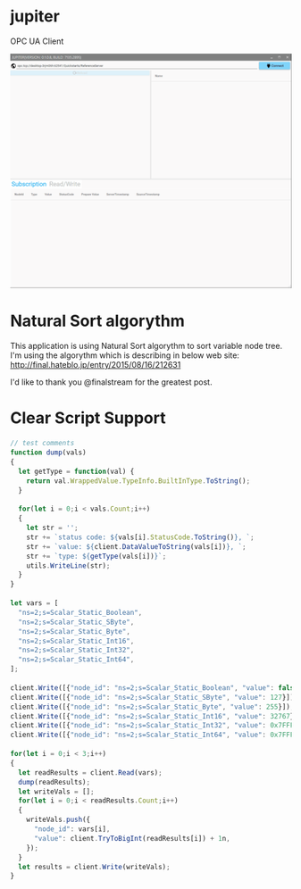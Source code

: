 # jupiter
OPC UA Client

![EXAMPLE](https://github.com/bamchoh/jupiter/blob/images/example.gif "example")

# Natural Sort algorythm

This application is using Natural Sort algorythm to sort variable node tree.
I'm using the algorythm which is describing in below web site:
http://final.hateblo.jp/entry/2015/08/16/212631

I'd like to thank you @finalstream for the greatest post.

# Clear Script Support

```js
// test comments
function dump(vals)
{
  let getType = function(val) {
    return val.WrappedValue.TypeInfo.BuiltInType.ToString();
  }

  for(let i = 0;i < vals.Count;i++)
  {
    let str = '';
    str += `status code: ${vals[i].StatusCode.ToString()}, `;
    str += `value: ${client.DataValueToString(vals[i])}, `;
    str += `type: ${getType(vals[i])}`;
    utils.WriteLine(str);
  }
}

let vars = [
  "ns=2;s=Scalar_Static_Boolean",
  "ns=2;s=Scalar_Static_SByte",
  "ns=2;s=Scalar_Static_Byte",
  "ns=2;s=Scalar_Static_Int16",
  "ns=2;s=Scalar_Static_Int32",
  "ns=2;s=Scalar_Static_Int64",
];

client.Write([{"node_id": "ns=2;s=Scalar_Static_Boolean", "value": false}]);
client.Write([{"node_id": "ns=2;s=Scalar_Static_SByte", "value": 127}]);
client.Write([{"node_id": "ns=2;s=Scalar_Static_Byte", "value": 255}]);
client.Write([{"node_id": "ns=2;s=Scalar_Static_Int16", "value": 32767}]);
client.Write([{"node_id": "ns=2;s=Scalar_Static_Int32", "value": 0x7FFFFFFF}]);
client.Write([{"node_id": "ns=2;s=Scalar_Static_Int64", "value": 0x7FFFFFFFFFFFFFFFn}]);

for(let i = 0;i < 3;i++)
{
  let readResults = client.Read(vars);
  dump(readResults);
  let writeVals = [];
  for(let i = 0;i < readResults.Count;i++)
  {
    writeVals.push({
      "node_id": vars[i],
      "value": client.TryToBigInt(readResults[i]) + 1n,
    });
  }
  let results = client.Write(writeVals);
}
```
